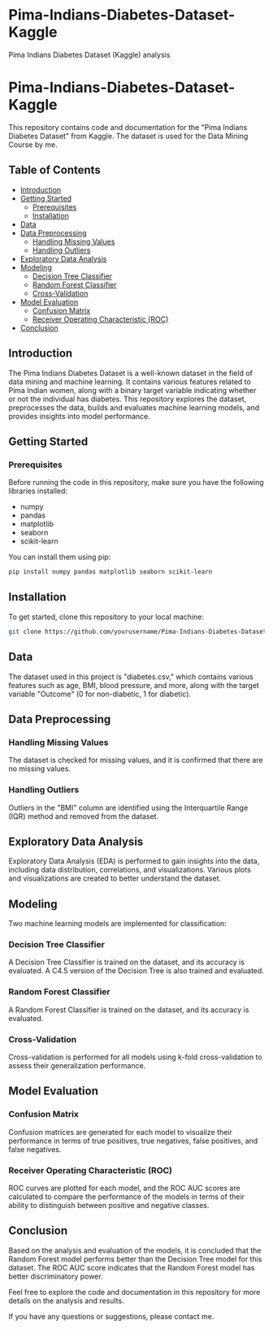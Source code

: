 # Pima-Indians-Diabetes-Dataset-Kaggle
Pima Indians Diabetes Dataset (Kaggle) analysis

# Pima-Indians-Diabetes-Dataset-Kaggle

This repository contains code and documentation for the "Pima Indians Diabetes Dataset" from Kaggle. The dataset is used for the Data Mining Course by me.
## Table of Contents

- [Introduction](#introduction)
- [Getting Started](#getting-started)
  - [Prerequisites](#prerequisites)
  - [Installation](#installation)
- [Data](#data)
- [Data Preprocessing](#data-preprocessing)
  - [Handling Missing Values](#handling-missing-values)
  - [Handling Outliers](#handling-outliers)
- [Exploratory Data Analysis](#exploratory-data-analysis)
- [Modeling](#modeling)
  - [Decision Tree Classifier](#decision-tree-classifier)
  - [Random Forest Classifier](#random-forest-classifier)
  - [Cross-Validation](#cross-validation)
- [Model Evaluation](#model-evaluation)
  - [Confusion Matrix](#confusion-matrix)
  - [Receiver Operating Characteristic (ROC)](#receiver-operating-characteristic-roc)
- [Conclusion](#conclusion)

## Introduction

The Pima Indians Diabetes Dataset is a well-known dataset in the field of data mining and machine learning. It contains various features related to Pima Indian women, along with a binary target variable indicating whether or not the individual has diabetes. This repository explores the dataset, preprocesses the data, builds and evaluates machine learning models, and provides insights into model performance.

## Getting Started

### Prerequisites

Before running the code in this repository, make sure you have the following libraries installed:

- numpy
- pandas
- matplotlib
- seaborn
- scikit-learn

You can install them using pip:

```bash
pip install numpy pandas matplotlib seaborn scikit-learn
```

## Installation
To get started, clone this repository to your local machine:

```bash
git clone https://github.com/yourusername/Pima-Indians-Diabetes-Dataset-Kaggle.git
```
## Data

The dataset used in this project is "diabetes.csv," which contains various features such as age, BMI, blood pressure, and more, along with the target variable "Outcome" (0 for non-diabetic, 1 for diabetic).

## Data Preprocessing

### Handling Missing Values

The dataset is checked for missing values, and it is confirmed that there are no missing values.

### Handling Outliers

Outliers in the "BMI" column are identified using the Interquartile Range (IQR) method and removed from the dataset.

## Exploratory Data Analysis

Exploratory Data Analysis (EDA) is performed to gain insights into the data, including data distribution, correlations, and visualizations. Various plots and visualizations are created to better understand the dataset.

## Modeling

Two machine learning models are implemented for classification:

### Decision Tree Classifier

A Decision Tree Classifier is trained on the dataset, and its accuracy is evaluated. A C4.5 version of the Decision Tree is also trained and evaluated.

### Random Forest Classifier

A Random Forest Classifier is trained on the dataset, and its accuracy is evaluated.

### Cross-Validation

Cross-validation is performed for all models using k-fold cross-validation to assess their generalization performance.

## Model Evaluation

### Confusion Matrix

Confusion matrices are generated for each model to visualize their performance in terms of true positives, true negatives, false positives, and false negatives.

### Receiver Operating Characteristic (ROC)

ROC curves are plotted for each model, and the ROC AUC scores are calculated to compare the performance of the models in terms of their ability to distinguish between positive and negative classes.

## Conclusion

Based on the analysis and evaluation of the models, it is concluded that the Random Forest model performs better than the Decision Tree model for this dataset. The ROC AUC score indicates that the Random Forest model has better discriminatory power.

Feel free to explore the code and documentation in this repository for more details on the analysis and results.

If you have any questions or suggestions, please contact me.
